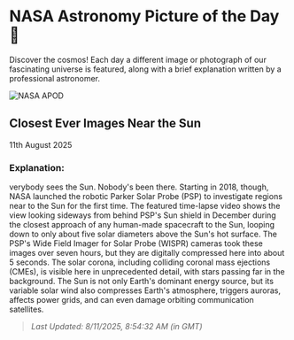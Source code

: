 
  # NASA Astronomy Picture of the Day 🌌

  Discover the cosmos! Each day a different image or photograph of our fascinating universe is featured, along with a brief explanation written by a professional astronomer.

![NASA APOD](undefined)

## Closest Ever Images Near the Sun

11th August 2025

### Explanation: 

verybody sees the Sun.  Nobody's been there.  Starting in 2018, though, NASA launched the robotic Parker Solar Probe (PSP) to investigate regions near to the Sun for the first time.  The featured time-lapse video shows the view looking sideways from behind PSP's Sun shield in December during the closest approach of any human-made spacecraft to the Sun, looping down to only about five solar diameters above the Sun's hot surface.  The PSP's Wide Field Imager for Solar Probe (WISPR) cameras took these images over seven hours, but they are digitally compressed here into about 5 seconds.  The solar corona, including colliding coronal mass ejections (CMEs), is visible here in unprecedented detail, with stars passing far in the background.  The Sun is not only Earth's dominant energy source, but its variable solar wind also compresses Earth's atmosphere, triggers auroras, affects power grids, and can even damage orbiting communication satellites.

> _Last Updated: 8/11/2025, 8:54:32 AM (in GMT)_
